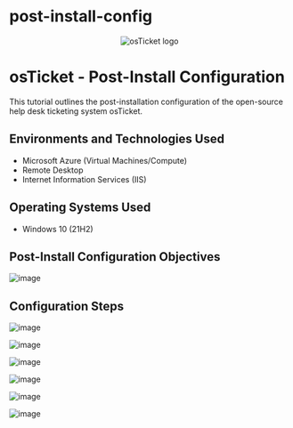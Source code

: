 # post-install-config
<p align="center">
<img src="https://i.imgur.com/Clzj7Xs.png" alt="osTicket logo"/>
</p>

<h1>osTicket - Post-Install Configuration</h1>
This tutorial outlines the post-installation configuration of the open-source help desk ticketing system osTicket.<br />


<h2>Environments and Technologies Used</h2>

- Microsoft Azure (Virtual Machines/Compute)
- Remote Desktop
- Internet Information Services (IIS)

<h2>Operating Systems Used</h2>

- Windows 10 (21H2)

<h2>Post-Install Configuration Objectives</h2>


![image](https://github.com/mroesberry988/post-install-config/assets/134666751/b7b29f93-74f3-4c56-8aff-eeae7113398c)


<h2>Configuration Steps</h2>


![image](https://github.com/mroesberry988/post-install-config/assets/134666751/4a84af9d-9d8e-4e67-b83b-e48c128fc635)


![image](https://github.com/mroesberry988/post-install-config/assets/134666751/b80de6aa-69bd-4b2c-ab1f-e3290f6e5dd2)

![image](https://github.com/mroesberry988/post-install-config/assets/134666751/d70d38ef-2b28-47f6-8e0d-b3c81f6eacb2)

![image](https://github.com/mroesberry988/post-install-config/assets/134666751/b87bb18e-0d7b-4738-94ad-ffc1e76e373e)


![image](https://github.com/mroesberry988/post-install-config/assets/134666751/fa0abffa-590a-4fd8-8059-468bb261cafa)

![image](https://github.com/mroesberry988/post-install-config/assets/134666751/7990034b-721b-4595-bf13-36fbac0030)



